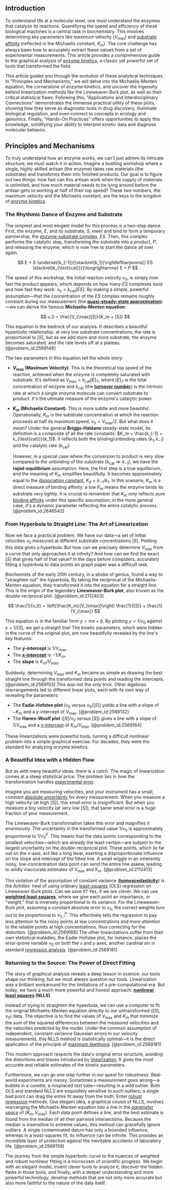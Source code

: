 ## Introduction
To understand life at a molecular level, one must understand the enzymes that catalyze its reactions. Quantifying the speed and efficiency of these biological machines is a central task in biochemistry. This involves determining key parameters like maximum velocity ($V_{\max}$) and [substrate affinity](@article_id:181566) (reflected in the Michaelis constant, $K_m$). The core challenge has always been how to accurately extract these values from a set of experimental measurements. This article provides a comprehensive guide to the graphical analysis of [enzyme kinetics](@article_id:145275), a classic yet powerful set of tools that transformed the field.

This article guides you through the evolution of these analytical techniques. In "Principles and Mechanisms," we will delve into the Michaelis-Menten equation, the cornerstone of enzyme kinetics, and uncover the ingenuity behind linearization methods like the Lineweaver-Burk plot, as well as their critical statistical flaws. Following this, "Applications and Interdisciplinary Connections" demonstrates the immense practical utility of these plots, showing how they serve as diagnostic tools in drug discovery, illuminate biological regulation, and even connect to concepts in ecology and genomics. Finally, "Hands-On Practices" offers opportunities to apply this knowledge, solidifying your ability to interpret kinetic data and diagnose molecular behavior.

## Principles and Mechanisms

To truly understand how an enzyme works, we can't just admire its intricate structure; we must watch it in action. Imagine a bustling workshop where a single, highly skilled artisan (the enzyme) takes raw materials (the substrate) and transforms them into finished products. Our goal is to figure out two things: how fast can this artisan work when the supply of materials is unlimited, and how much material needs to be lying around before the artisan gets to working at half of their top speed? These two numbers, the maximum velocity and the Michaelis constant, are the keys to the kingdom of [enzyme kinetics](@article_id:145275).

### The Rhythmic Dance of Enzyme and Substrate

The simplest and most elegant model for this process is a two-step dance. First, the enzyme, $E$, and its substrate, $S$, meet and bind to form a temporary partnership, the [enzyme-substrate complex](@article_id:182978), $ES$. Then, this complex performs the catalytic step, transforming the substrate into a product, $P$, and releasing the enzyme, which is now free to start the dance all over again.

$$ E + S \underset{k_{-1}}{\stackrel{k_1}{\rightleftharpoons}} ES \stackrel{k_{\text{cat}}}{\longrightarrow} E + P $$

The speed of this workshop, the initial reaction velocity $v_0$, is simply how fast the product appears, which depends on how many $ES$ complexes exist and how fast they work: $v_0 = k_{\text{cat}}[ES]$. By making a simple, powerful assumption—that the concentration of the $ES$ complex remains roughly constant during our measurement (the **[quasi-steady-state approximation](@article_id:162821)**)—we can derive the famous **Michaelis-Menten equation**:

$$ v_0 = \frac{V_{\max}[S]}{K_m + [S]} $$

This equation is the bedrock of our analysis. It describes a beautiful hyperbolic relationship: at very low substrate concentrations, the rate is proportional to $[S]$, but as we add more and more substrate, the enzyme becomes saturated, and the rate levels off at a plateau. [@problem_id:2569148]

The two parameters in this equation tell the whole story:

*   **$V_{\max}$ (Maximum Velocity)**: This is the theoretical top speed of the reaction, achieved when the enzyme is completely saturated with substrate. It's defined as $V_{\max} = k_{\text{cat}}[E]_T$, where $[E]_T$ is the total concentration of enzyme and $k_{\text{cat}}$ (the **[turnover number](@article_id:175252)**) is the intrinsic rate at which a single enzyme molecule can convert substrate to product. It's the ultimate measure of the enzyme's catalytic power.

*   **$K_m$ (Michaelis Constant)**: This is more subtle and more beautiful. Operationally, $K_m$ is the substrate concentration at which the reaction proceeds at half its maximum speed, $v_0 = V_{\max}/2$. But what does it *mean*? Under the general **Briggs-Haldane** steady-state model, its definition is a composite of all the rate constants: $K_m = \frac{k_{-1} + k_{\text{cat}}}{k_1}$. It reflects both the binding/unbinding rates ($k_1, k_{-1}$) and the catalytic rate ($k_{\text{cat}}$).

    However, in a special case where the conversion to product is very slow compared to the unbinding of the substrate ($k_{\text{cat}} \ll k_{-1}$), we have the **rapid-equilibrium** assumption. Here, the first step is a true equilibrium, and the meaning of $K_m$ simplifies beautifully. It becomes approximately equal to the [dissociation constant](@article_id:265243), $K_d = k_{-1}/k_1$. In this scenario, $K_m$ is a direct measure of binding affinity: a low $K_m$ means the enzyme binds its substrate very tightly. It is crucial to remember that $K_m$ only reflects pure [binding affinity](@article_id:261228) under this specific assumption; in the more general case, it's a dynamic parameter reflecting the entire catalytic process. [@problem_id:2646542]

### From Hyperbola to Straight Line: The Art of Linearization

Now we face a practical problem. We have our data—a set of initial velocities $v_0$ measured at different substrate concentrations $[S]$. Plotting this data gives a hyperbola. But how can we precisely determine $V_{\max}$ from a curve that only approaches it at infinity? And how can we find the exact $[S]$ that gives half of that value? In the days before computers, accurately fitting a hyperbola to data points on graph paper was a difficult task.

Biochemists of the early 20th century, in a stroke of genius, found a way to "straighten out" the hyperbola. By taking the reciprocal of the Michaelis-Menten equation, they transformed it into the equation for a straight line. This is the origin of the legendary **Lineweaver-Burk plot**, also known as the double-reciprocal plot. [@problem_id:2112403]

$$ \frac{1}{v_0} = \left(\frac{K_m}{V_{\max}}\right) \frac{1}{[S]} + \frac{1}{V_{\max}} $$

This equation is in the familiar form $y = mx + b$. By plotting $y = 1/v_0$ against $x = 1/[S]$, we get a straight line! The kinetic parameters, which were hidden in the curve of the original plot, are now beautifully revealed by the line's key features:

*   The **y-intercept** is $1/V_{\max}$.
*   The **[x-intercept](@article_id:163841)** is $-1/K_m$.
*   The **slope** is $K_m/V_{\max}$.

Suddenly, determining $V_{\max}$ and $K_m$ became as simple as drawing the best straight line through the transformed data points and reading the intercepts. [@problem_id:2569153] This was not the only trick. Other algebraic rearrangements led to different linear plots, each with its own way of revealing the parameters:

*   The **Eadie-Hofstee plot** ($v_0$ versus $v_0/[S]$) yields a line with a slope of $-K_m$ and a y-intercept of $V_{\max}$. [@problem_id:2569132]
*   The **Hanes-Woolf plot** ($[S]/v_0$ versus $[S]$) gives a line with a slope of $1/V_{\max}$ and a [y-intercept](@article_id:168195) of $K_m/V_{\max}$. [@problem_id:2569164]

These linearizations were powerful tools, turning a difficult nonlinear problem into a simple graphical exercise. For decades, they were the standard for analyzing enzyme kinetics.

### A Beautiful Idea with a Hidden Flaw

But as with many beautiful ideas, there is a catch. The magic of linearization comes at a steep statistical price. The problem lies in how the transformation handles [experimental error](@article_id:142660).

Imagine you are measuring velocities, and your instrument has a small, constant [absolute uncertainty](@article_id:193085) for every measurement. When you measure a high velocity (at high $[S]$), this small error is insignificant. But when you measure a tiny velocity (at very low $[S]$), that same small error is a huge fraction of your measurement.

The Lineweaver-Burk transformation takes this error and magnifies it enormously. The uncertainty in the transformed value $1/v_0$ is approximately proportional to $1/v_0^2$. This means that the data points corresponding to the smallest velocities—which are already the least certain—are subject to the largest uncertainty on the double-reciprocal plot. These points, which lie far out on the x-axis, act like a long lever, exerting a disproportionate influence on the slope and intercept of the fitted line. A small wiggle in an inherently noisy, low-concentration data point can send the entire line askew, leading to wildly inaccurate estimates of $V_{\max}$ and $K_m$. [@problem_id:2112413]

This violation of the assumption of constant variance (**[homoscedasticity](@article_id:273986)**) is the Achilles' heel of using ordinary [least-squares](@article_id:173422) (OLS) regression on Lineweaver-Burk plots. Can we save it? Yes, if we are clever. We can use **[weighted least squares](@article_id:177023)**, where we give each point an importance, or "weight," that is inversely proportional to its variance. For the Lineweaver-Burk plot, assuming a constant absolute error in $v_0$, the correct weights turn out to be proportional to $v_{0,i}^4$. This effectively tells the regression to pay less attention to the noisy points at low concentrations and more attention to the reliable points at high concentrations, thus correcting for the distortion. [@problem_id:2569166] The other linearizations suffer from their own statistical maladies; the Eadie-Hofstee plot, for instance, places the error-prone variable $v_0$ on both the x and y axes, another cardinal sin in standard [regression analysis](@article_id:164982). [@problem_id:2569181]

### Returning to the Source: The Power of Direct Fitting

The story of graphical analysis reveals a deep lesson in science: our tools shape our thinking, but we must always question our tools. Linearization was a brilliant workaround for the limitations of a pre-computational era. But today, we have a much more powerful and honest approach: **[nonlinear least squares](@article_id:178166) (NLLS)**.

Instead of trying to straighten the hyperbola, we can use a computer to fit the original Michaelis-Menten equation directly to our untransformed $([S], v_0)$ data. The objective is to find the values of $V_{\max}$ and $K_m$ that minimize the sum of the squared differences between the measured velocities and the velocities predicted by the model. Under the common assumption of independent, constant-variance Gaussian errors in our velocity measurements, this NLLS method is statistically optimal—it is the direct application of the principle of [maximum likelihood](@article_id:145653). [@problem_id:2569181]

This modern approach respects the data's original error structure, avoiding the distortions and biases introduced by [linearization](@article_id:267176). It gives the most accurate and reliable estimates of the kinetic parameters.

Furthermore, we can go one step further in our quest for robustness. Real-world experiments are messy. Sometimes a measurement goes wrong—a bubble in a cuvette, a misplaced test tube—resulting in a wild outlier. Both OLS and standard NLLS are exquisitely sensitive to such outliers; a single bad point can drag the entire fit away from the truth. Enter [robust regression](@article_id:138712) methods. One elegant idea, a graphical cousin of NLLS, involves rearranging the Michaelis-Menten equation into a line in the *[parameter space](@article_id:178087)* of $(K_m, V_{\max})$. Each data point defines a line, and the best estimate is found from the median of all their pairwise intersections. Because the median is insensitive to extreme values, this method can gracefully ignore outliers. A single contaminated datum has only a bounded influence, whereas in a least-squares fit, its influence can be infinite. This provides an incredible layer of protection against the inevitable accidents of laboratory life. [@problem_id:2569159]

The journey from the simple hyperbolic curve to the nuances of weighted and robust nonlinear fitting is a microcosm of scientific progress. We begin with an elegant model, invent clever tools to analyze it, discover the hidden flaws in those tools, and finally, with a deeper understanding and more powerful technology, develop methods that are not only more accurate but also more faithful to the nature of the data itself.